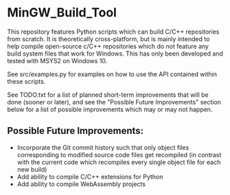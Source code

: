 # MinGW_Build_Tool


This repository features Python scripts which can build C/C++ repositories from scratch. It is theoretically cross-platform, but is mainly intended to help compile open-source c/C++ repositories which do not feature any build system files that work for Windows. This has only been developed and tested with MSYS2 on Windows 10.

See src/examples.py for examples on how to use the API contained within these scripts.

See TODO.txt for a list of planned short-term improvements that will be done (sooner or later), and see the "Possible Future Improvements" section below for a list of possible improvements which may or may not happen.

## Possible Future Improvements:
- Incorporate the Git commit history such that only object files corresponding to modified source code files get recompiled (in contrast with the current code which recompiles every single object file for each new build)
- Add ability to compile C/C++ extensions for Python
- Add ability to compile WebAssembly projects
